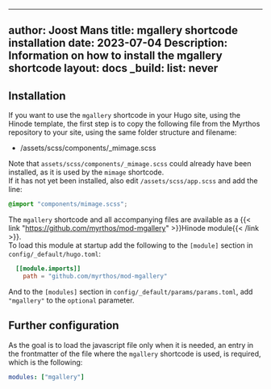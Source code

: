 <!-- cSpell:ignore Joost mgallery shortcode hinode shortcodes mimage lightbox frontmatter -->
<!-- markdownlint-disable MD003 MD022 MD041 -->
---
author: Joost Mans
title: mgallery shortcode installation
date: 2023-07-04
Description: Information on how to install the mgallery shortcode
layout: docs
_build:
  list: never
---
<!-- markdownlint-enable MD022 MD041 -->
## Installation

If you want to use the `mgallery` shortcode in your Hugo site, using the Hinode template, the first step is to copy the following file from the Myrthos repository to your site, using the same folder structure and filename:

- /assets/scss/components/_mimage.scss

Note that `assets/scss/components/_mimage.scss` could already have been installed, as it is used by the `mimage` shortcode.  
If it has not yet been installed, also edit `/assets/scss/app.scss` and add the line:

```scss
@import "components/mimage.scss";
```

The `mgallery` shortcode and all accompanying files are available as a {{< link "https://github.com/myrthos/mod-mgallery" >}}Hinode module{{< /link >}}.  
To load this module at startup add the following to the `[module]` section in `config/_default/hugo.toml`:

```toml
  [[module.imports]]
    path = "github.com/myrthos/mod-mgallery"
```

And to the `[modules]` section in `config/_default/params/params.toml`, add `"mgallery"` to the `optional` parameter.

## Further configuration

As the goal is to load the javascript file only when it is needed, an entry in the frontmatter of the file where the `mgallery` shortcode is used, is required, which is the following:

```yaml
modules: ["mgallery"]
```
